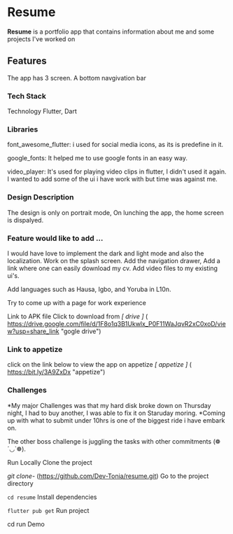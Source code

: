 # **Resume**
**Resume** is a portfolio app that contains information about me and some projects I've worked on

## Features
The app has 3 screen.
A bottom navgivation bar

### Tech Stack
Technology Flutter, Dart

### Libraries

  font_awesome_flutter: i used for social media icons, as its is predefine in it.

  google_fonts: It helped me to use google fonts in an easy way.

  video_player: It's used for playing video clips in flutter, I didn't used it again. I wanted to add some of the ui i have work with but time was against me.


### Design Description
The design is only on portrait mode, 
On lunching the app, the home screen is dispalyed.

### Feature would like to add ...
I would have love to implement the dark and light mode and also the localization.
Work on the splash screen. 
Add the navigation drawer, 
Add a link where one can easily download my cv.
Add video files to my existing ui's.

Add languages such as Hausa, Igbo, and Yoruba in L10n.

Try to come up with a page for work experience

Link to APK file
Click to download from _[ drive ]_ ( https://drive.google.com/file/d/1F8o1q3B1Ukwlx_P0F11WaJqvR2xC0xoD/view?usp=share_link "gogle drive")
### Link to appetize
click on the link below to view the app on appetize
_[ appetize ]_ ( https://bit.ly/3A9ZxDx "appetize")
### Challenges
 *My major Challenges was that my hard disk broke down on Thursday night, I had to buy another, I was able to fix it on Staruday moring. 
 *Coming up with what to submit under 10hrs is one of the biggest ride i have embark on.

The other boss challenge is juggling the tasks with other commitments (❁´◡`❁).

Run Locally
Clone the project

  _git clone-_ (https://github.com/Dev-Tonia/resume.git)
Go to the project directory

  `cd resume`
Install dependencies

  `flutter pub get`
Run project

  cd run
Demo